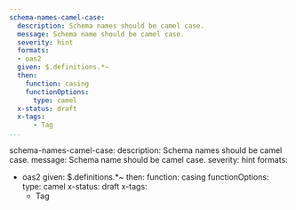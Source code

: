 ```yaml
---
schema-names-camel-case:
  description: Schema names should be camel case.
  message: Schema name should be camel case.
  severity: hint
  formats:
  - oas2
  given: $.definitions.*~
  then:
    function: casing
    functionOptions:
      type: camel
  x-status: draft
  x-tags:
      - Tag          
...
```

schema-names-camel-case:
  description: Schema names should be camel case.
  message: Schema name should be camel case.
  severity: hint
  formats:
  - oas2
  given: $.definitions.*~
  then:
    function: casing
    functionOptions:
      type: camel
  x-status: draft
  x-tags:
      - Tag          